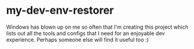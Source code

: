 # my-dev-env-restorer
Windows has blown up on me so often that I'm creating this project which lists out all the tools and configs that I need for an enjoyable dev experience. Perhaps someone else will find it useful too :)
